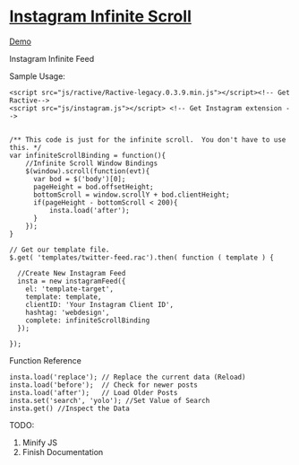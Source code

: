 # [Instagram Infinite Scroll](http://ddknoll.github.io/Instagram-Infinite-Scroll/)

[Demo](http://ddknoll.github.io/Instagram-Infinite-Scroll/)

Instagram Infinite Feed

Sample Usage:

    <script src="js/ractive/Ractive-legacy.0.3.9.min.js"></script><!-- Get Ractive-->
    <script src="js/instagram.js"></script> <!-- Get Instagram extension -->


    /** This code is just for the infinite scroll.  You don't have to use this. */
    var infiniteScrollBinding = function(){
        //Infinite Scroll Window Bindings
        $(window).scroll(function(evt){
          var bod = $('body')[0];
          pageHeight = bod.offsetHeight;
          bottomScroll = window.scrollY + bod.clientHeight;
          if(pageHeight - bottomScroll < 200){
              insta.load('after');
          }
        });
    }

    // Get our template file.
    $.get( 'templates/twitter-feed.rac').then( function ( template ) {

      //Create New Instagram Feed
      insta = new instagramFeed({
        el: 'template-target',
        template: template,
        clientID: 'Your Instagram Client ID',
        hashtag: 'webdesign',
        complete: infiniteScrollBinding
      });

    });


Function Reference

    insta.load('replace'); // Replace the current data (Reload)
    insta.load('before');  // Check for newer posts
    insta.load('after');   // Load Older Posts
    insta.set('search', 'yolo'); //Set Value of Search
    insta.get() //Inspect the Data


TODO:

1. Minify JS
2. Finish Documentation

